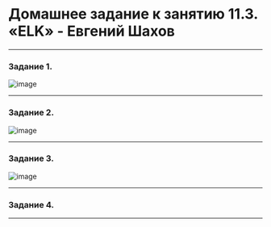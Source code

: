 # Домашнее задание к занятию 11.3. «ELK» - Евгений Шахов
---
### Задание 1.

![image](https://user-images.githubusercontent.com/122415129/229341628-6debfd8e-bf12-4eb9-9a28-c9a43e18e948.png)

---
### Задание 2.

![image](https://user-images.githubusercontent.com/122415129/229352418-9310ded6-8682-4621-8ff8-588c31c717e0.png)

---
### Задание 3.

![image](https://user-images.githubusercontent.com/122415129/229383413-51f509e3-23cf-4e83-b063-d29bc5ca65e2.png)

---
### Задание 4.

---
